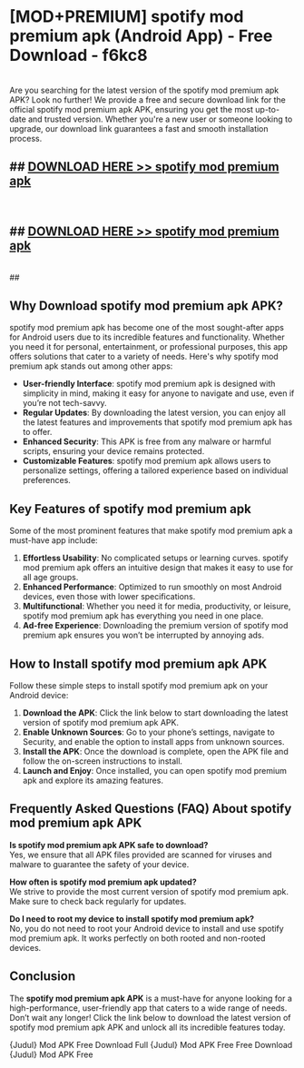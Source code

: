 # [MOD+PREMIUM] spotify mod premium apk (Android App) - Free Download - f6kc8 <br>
<br>
Are you searching for the latest version of the spotify mod premium apk APK? Look no further! We provide a free and secure download link for the official spotify mod premium apk APK, ensuring you get the most up-to-date and trusted version. Whether you're a new user or someone looking to upgrade, our download link guarantees a fast and smooth installation process.


## ##  [DOWNLOAD HERE >> spotify mod premium apk](http://freeplayer.one?title=spotify_mod_premium_apk&ref=apk1)
  <br>

##  ## [DOWNLOAD HERE >> spotify mod premium apk](http://freeplayer.one?title=spotify_mod_premium_apk&ref=apk1)
  <br>
  ##



## Why Download spotify mod premium apk APK?

spotify mod premium apk has become one of the most sought-after apps for Android users due to its incredible features and functionality. Whether you need it for personal, entertainment, or professional purposes, this app offers solutions that cater to a variety of needs. Here's why spotify mod premium apk stands out among other apps:

- **User-friendly Interface**: spotify mod premium apk is designed with simplicity in mind, making it easy for anyone to navigate and use, even if you’re not tech-savvy.
- **Regular Updates**: By downloading the latest version, you can enjoy all the latest features and improvements that spotify mod premium apk has to offer.
- **Enhanced Security**: This APK is free from any malware or harmful scripts, ensuring your device remains protected.
- **Customizable Features**: spotify mod premium apk allows users to personalize settings, offering a tailored experience based on individual preferences.

## Key Features of spotify mod premium apk

Some of the most prominent features that make spotify mod premium apk a must-have app include:

1. **Effortless Usability**: No complicated setups or learning curves. spotify mod premium apk offers an intuitive design that makes it easy to use for all age groups.
2. **Enhanced Performance**: Optimized to run smoothly on most Android devices, even those with lower specifications.
3. **Multifunctional**: Whether you need it for media, productivity, or leisure, spotify mod premium apk has everything you need in one place.
4. **Ad-free Experience**: Downloading the premium version of spotify mod premium apk ensures you won’t be interrupted by annoying ads.

## How to Install spotify mod premium apk APK

Follow these simple steps to install spotify mod premium apk on your Android device:

1. **Download the APK**: Click the link below to start downloading the latest version of spotify mod premium apk APK.
2. **Enable Unknown Sources**: Go to your phone’s settings, navigate to Security, and enable the option to install apps from unknown sources.
3. **Install the APK**: Once the download is complete, open the APK file and follow the on-screen instructions to install.
4. **Launch and Enjoy**: Once installed, you can open spotify mod premium apk and explore its amazing features.

## Frequently Asked Questions (FAQ) About spotify mod premium apk APK

**Is spotify mod premium apk APK safe to download?**  
Yes, we ensure that all APK files provided are scanned for viruses and malware to guarantee the safety of your device.

**How often is spotify mod premium apk updated?**  
We strive to provide the most current version of spotify mod premium apk. Make sure to check back regularly for updates.

**Do I need to root my device to install spotify mod premium apk?**  
No, you do not need to root your Android device to install and use spotify mod premium apk. It works perfectly on both rooted and non-rooted devices.

## Conclusion

The **spotify mod premium apk APK** is a must-have for anyone looking for a high-performance, user-friendly app that caters to a wide range of needs. Don’t wait any longer! Click the link below to download the latest version of spotify mod premium apk APK and unlock all its incredible features today.

{Judul} Mod APK Free
Download Full {Judul} Mod APK Free
Free Download {Judul} Mod APK Free


